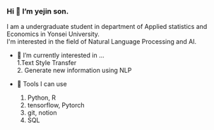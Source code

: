 ### Hi 👋  I’m yejin son.

I am a undergraduate student in department of Applied statistics and  Economics in Yonsei University.  
I'm interested in the field of Natural Language Processing and AI.  

- 🔭 I’m currently interested in ...  
  1.Text Style Transfer   
  2. Generate new information using NLP

- 🌱 Tools I can use 
  1. Python, R 
  2. tensorflow, Pytorch
  3. git, notion
  4. SQL
  

